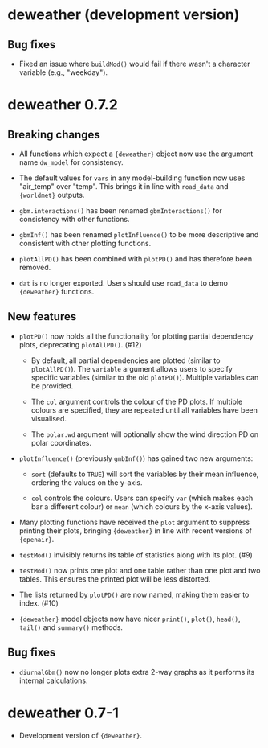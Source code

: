 # deweather (development version)

## Bug fixes

* Fixed an issue where `buildMod()` would fail if there wasn't a character variable (e.g., "weekday").

# deweather 0.7.2

## Breaking changes

* All functions which expect a `{deweather}` object now use the argument name `dw_model` for consistency.

* The default values for `vars` in any model-building function now uses "air_temp" over "temp". This brings it in line with `road_data` and `{worldmet}` outputs.

* `gbm.interactions()` has been renamed `gbmInteractions()` for consistency with other functions.

* `gbmInf()` has been renamed `plotInfluence()` to be more descriptive and consistent with other plotting functions.

* `plotAllPD()` has been combined with `plotPD()` and has therefore been removed. 

* `dat` is no longer exported. Users should use `road_data` to demo `{deweather}` functions.

## New features

* `plotPD()` now holds all the functionality for plotting partial dependency plots, deprecating `plotAllPD()`. (#12)

  * By default, all partial dependencies are plotted (similar to `plotAllPD()`). The `variable` argument allows users to specify specific variables (similar to the old `plotPD()`). Multiple variables can be provided.
  
  * The `col` argument controls the colour of the PD plots. If multiple colours are specified, they are repeated until all variables have been visualised.
  
  * The `polar.wd` argument will optionally show the wind direction PD on polar coordinates.
  
* `plotInfluence()` (previously `gmbInf()`) has gained two new arguments:

  * `sort` (defaults to `TRUE`) will sort the variables by their mean influence, ordering the values on the y-axis.
  
  * `col` controls the colours. Users can specify `var` (which makes each bar a different colour) or `mean` (which colours by the x-axis values).
  
* Many plotting functions have received the `plot` argument to suppress printing their plots, bringing `{deweather}` in line with recent versions of `{openair}`.

* `testMod()` invisibly returns its table of statistics along with its plot. (#9)

* `testMod()` now prints one plot and one table rather than one plot and two tables. This ensures the printed plot will be less distorted.

* The lists returned by `plotPD()` are now named, making them easier to index. (#10)

* `{deweather}` model objects now have nicer `print()`, `plot()`, `head()`, `tail()` and `summary()` methods.

## Bug fixes

* `diurnalGbm()` now no longer plots extra 2-way graphs as it performs its internal calculations.

# deweather 0.7-1

* Development version of `{deweather}`.
